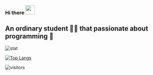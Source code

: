 ### Hi there <img src="https://docs.goo#gle.com/uc?export=download&id=166Ecq6uBl61U14OUlkHOHIBv2ArKoumJ" alt="" width="30">

## An ordinary student :man_student: that passionate about **programming** :revolving_hearts:

![stat](https://github-readme-stats.vercel.app/api?username=woo1127&show_icons=true&count_private=true&&]&theme=radical&title_color=fad000&bg_color=30,e96443,904e95&icon_color=ffeb95&hide=stars)

[![Top Langs](https://github-readme-stats.vercel.app/api/top-langs/?username=woo1127&hide=jupyter%20notebook&layout=compact&theme=radical)](https://github.com/anuraghazra/github-readme-stats)

![visitors](https://visitor-badge.laobi.icu/badge?page_id=woo1127.woo1127)
